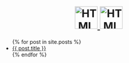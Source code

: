 <h1 align="center">
  <a href="https://www.w3schools.com/html/default.asp" target="_blank">
    <img src="https://media.giphy.com/media/XAxylRMCdpbEWUAvr8/giphy.gif" alt="HTML" width="60"/>
  </a>
  <a href="https://www.w3schools.com/Css/default.asp" target="_blank">
    <img src="https://media.giphy.com/media/fsEaZldNC8A1PJ3mwp/giphy.gif" alt="HTML" width="60"/>
  </a>
</h1>

<ul>
  {% for post in site.posts %}
    <li>
      <a href="{{ post.url }}">{{ post.title }}</a>
    </li>
  {% endfor %}
</ul>
